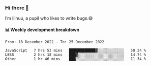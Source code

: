 ### Hi there 👋
I’m liihuu, a pupil who likes to write bugs.😄


#### 📊 Weekly development breakdown
<!--START_SECTION:waka-->

```text
From: 18 December 2022 - To: 25 December 2022

JavaScript   7 hrs 53 mins   ████████████▓░░░░░░░░░░░░   50.34 %
LESS         2 hrs 18 mins   ███▓░░░░░░░░░░░░░░░░░░░░░   14.74 %
Other        1 hr 46 mins    ███░░░░░░░░░░░░░░░░░░░░░░   11.34 %
```

<!--END_SECTION:waka-->

<!--
**liihuu/liihuu** is a ✨ _special_ ✨ repository because its `README.md` (this file) appears on your GitHub profile.

Here are some ideas to get you started:

- 🔭 I’m currently working on ...
- 🌱 I’m currently learning ...
- 👯 I’m looking to collaborate on ...
- 🤔 I’m looking for help with ...
- 💬 Ask me about ...
- 📫 How to reach me: ...
- 😄 Pronouns: ...
- ⚡ Fun fact: ...
-->
